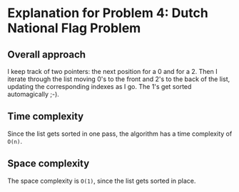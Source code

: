# Explanation for Problem 4: Dutch National Flag Problem

## Overall approach

I keep track of two pointers: the next position for a 0 and for a 2. Then I iterate through the list moving 0's to the
front and 2's to the back of the list, updating the corresponding indexes as I go. The 1's get sorted automagically ;-).

## Time complexity

Since the list gets sorted in one pass, the algorithm has a time complexity of `O(n)`.

## Space complexity

The space complexity is `O(1)`, since the list gets sorted in place.